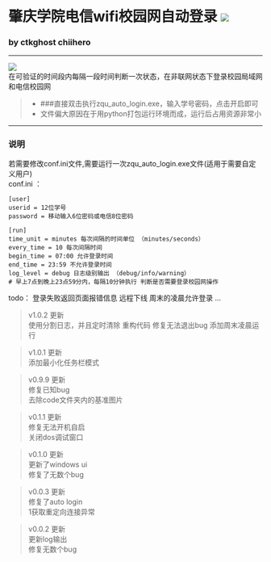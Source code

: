 # 肇庆学院电信wifi校园网自动登录 [![](https://img.shields.io/badge/release-1.0.2-brightgreen.svg)](https://github.com/CtkGHoSt/zqu_auto_login/releases)


### by ctkghost chiihero
---
![](https://s1.ax1x.com/2018/12/27/FRr06H.png)     
在可验证的时间段内每隔一段时间判断一次状态，在非联网状态下登录校园局域网和电信校园网
> * ###直接双击执行zqu_auto_login.exe，输入学号密码，点击开启即可
>* 文件偏大原因在于用python打包运行环境而成，运行后占用资源非常小

---
### 说明

若需要修改conf.ini文件,需要运行一次zqu_auto_login.exe文件(适用于需要自定义用户)\
conf.ini ：
```
[user]
userid = 12位学号
password = 移动输入6位密码或电信8位密码

[run]
time_unit = minutes 每次间隔的时间单位 （minutes/seconds）
every_time = 10 每次间隔时间
begin_time = 07:00 允许登录时间
end_time = 23:59 不允许登录时间
log_level = debug 日志级别输出 （debug/info/warning）
# 早上7点到晚上23点59分内，每隔10分钟执行 判断是否需要登录校园网操作

```

>
todo：
登录失败返回页面报错信息
远程下线
周末的凌晨允许登录
…

> v1.0.2 更新    
使用分割日志，并且定时清除
重构代码
修复无法退出bug
添加周末凌晨运行

> v1.0.1 更新    
添加最小化任务栏模式

> v0.9.9 更新  
修复已知bug\
去除code文件夹内的基准图片

> v0.1.1 更新    
修复无法开机自启\
关闭dos调试窗口

> v0.1.0 更新    
更新了windows ui\
修复了无数个bug

> v0.0.3 更新    
修复了auto login \
1获取重定向连接异常

> v0.0.2 更新    
更新log输出\
修复无数个bug

